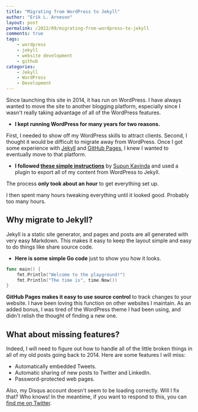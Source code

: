 ```yaml
---
title: "Migrating from WordPress to Jekyll"
author: "Erik L. Arneson"
layout: post
permalink: /2022/09/migrating-from-wordpress-to-jekyll
comments: true
tags:
    - wordpress
    - jekyll
    - website development
    - github
categories:
    - Jekyll
    - WordPress
    - Development
---
```


Since launching this site in 2014, it has run on WordPress. I have always wanted to move the site to another blogging platform,
especially since I wasn't really taking advantage of all of the WordPress features.
<!--more-->

- **I kept running WordPress for many years for two reasons.** 

First, I needed to show off my WordPress skills to attract clients. Second, I
thought it would be difficult to migrate away from WordPress. Once I got some experience with [Jekyll](https://jekyllrb.com/) and 
[GitHub Pages](https://pages.github.com/), I knew I wanted to eventually move to that platform. 

- **I followed [these simple instructions](https://talk.hyvor.com/blog/migrate-from-wordpress-to-jekyll/)**
  by [Supun  Kavinda](https://talk.hyvor.com/blog/author/supun/) and
  used a plugin to export all of my content from WordPress to Jekyll.

The process **only took about an hour** to get everything set up.

I then spent many hours tweaking everything until it looked good. Probably too many hours.

## Why migrate to Jekyll?

Jekyll is a static site generator, and pages and posts are all
generated with very easy Markdown. This makes it easy to keep the
layout simple and easy to do things like share source code.

- **Here is some simple Go code** just to show you how it looks.

```go
func main() {
  	fmt.Println("Welcome to the playground!")
	fmt.Println("The time is", time.Now())
}
```

**GitHub Pages makes it easy to use source control** to track changes to your website. I have been loving this function on other websites I
maintain. As an added bonus, I was tired of the WordPress theme I had been using, and didn't relish the thought of finding a new one.

## What about missing features?

Indeed, I will need to figure out how to handle all of the little broken things in all of my old posts going back to 2014. Here are some
features I will miss:

- Automatically embedded Tweets.
- Automatic sharing of new posts to Twitter and LinkedIn.
- Password-protected web pages.

Also, my Disqus account doesn't seem to be loading correctly. Will I
fix that? Who knows! In the meantime, if you want to respond to this,
you can [find me on Twitter](https://twitter.com/pymander).
